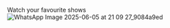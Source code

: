 Watch your favourite shows 
![WhatsApp Image 2025-06-05 at 21 09 27_9084a9ed](https://github.com/user-attachments/assets/9c63bbf6-c2c4-4644-9690-7feaa8efdbbb)

